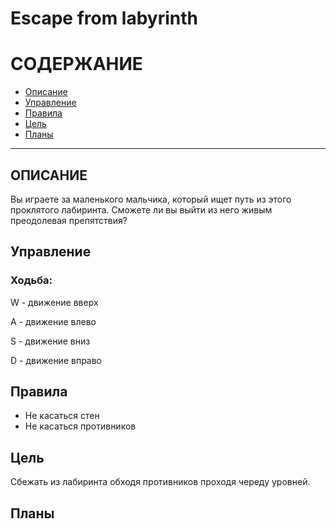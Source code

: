 # **Escape from labyrinth**

# СОДЕРЖАНИЕ
* [Описание](#Description)
* [Управление](#Controls)
* [Правила](#Rules)
* [Цель](#Target)
* [Планы](#Plans)

---

## <a name="Description"></a> ОПИСАНИЕ

Вы играете за маленького мальчика, который ищет путь из этого проклятого лабиринта. Сможете ли вы выйти из него живым преодолевая препятствия?

## <a name="Controls"></a> Управление

### Ходьба:

  W - движение вверх
  
  A - движение влево
  
  S - движение вниз
  
  D - движение вправо

## <a name="Rules"></a> Правила

* Не касаться стен 
* Не касаться противников

## <a name="Target"></a> Цель

Сбежать из лабиринта обходя противников проходя череду уровней.

## <a name="Plans"></a> Планы
